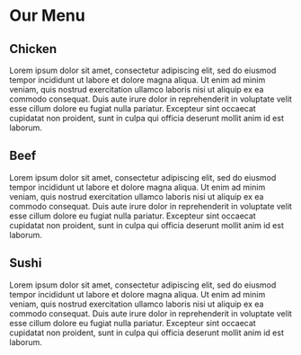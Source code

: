 <!DOCTYPE html>
<html>
<head>
 <meta charset="utf-8"> 
  <meta name="viewport" content="width=device-width, initial-scale=1">
    <link rel="stylesheet" href="css/support.css"> 
       </head>
       <body> 
        <h1> Our Menu</h1> 
        <div class="col-lg-4 col-md-6 col-sm-12"> 
            <div class="section"> 
             <h2 class="chicken">Chicken</h2>  
               <p class="p1">Lorem ipsum dolor sit amet, consectetur adipiscing elit, sed do eiusmod tempor incididunt ut labore et dolore magna aliqua. Ut enim ad minim veniam, quis nostrud exercitation ullamco laboris nisi ut aliquip ex ea commodo consequat. Duis aute irure dolor in reprehenderit in voluptate velit esse cillum dolore eu fugiat nulla pariatur. Excepteur sint occaecat cupidatat non proident, sunt in culpa qui officia deserunt mollit anim id est laborum.</p>
                </div> 
            </div>
             <div class="col-lg-4 col-md-6 col-sm-12"> 
                <div class="section">  
                    <h2 class="beef">Beef</h2>  
                    <p class="p2">Lorem ipsum dolor sit amet, consectetur adipiscing elit, sed do eiusmod tempor incididunt ut labore et dolore magna aliqua. Ut enim ad minim veniam, quis nostrud exercitation ullamco laboris nisi ut aliquip ex ea commodo consequat. Duis aute irure dolor in reprehenderit in voluptate velit esse cillum dolore eu fugiat nulla pariatur. Excepteur sint occaecat cupidatat non proident, sunt in culpa qui officia deserunt mollit anim id est laborum.</p> 
                </div> 
            </div> 
            <div class="col-lg-4 col-md-12 col-sm-12"> 
                        <div class="section">   
                          <h2 class="sushi">Sushi</h2>  
                            <p class="p3">Lorem ipsum dolor sit amet, consectetur adipiscing elit, sed do eiusmod tempor incididunt ut labore et dolore magna aliqua. Ut enim ad minim veniam, quis nostrud exercitation ullamco laboris nisi ut aliquip ex ea commodo consequat. Duis aute irure dolor in reprehenderit in voluptate velit esse cillum dolore eu fugiat nulla pariatur. Excepteur sint occaecat cupidatat non proident, sunt in culpa qui officia deserunt mollit anim id est laborum.</p> </div> 
                        </div>
                         </body>
                         </html>
